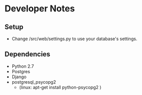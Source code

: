 Developer Notes
===============

Setup
-----
* Change /src/web/settings.py to use your database's settings.

Dependencies
------------
* Python 2.7
* Postgres
* Django
* postgresql_psycopg2
  * (linux: apt-get install python-psycopg2 )

